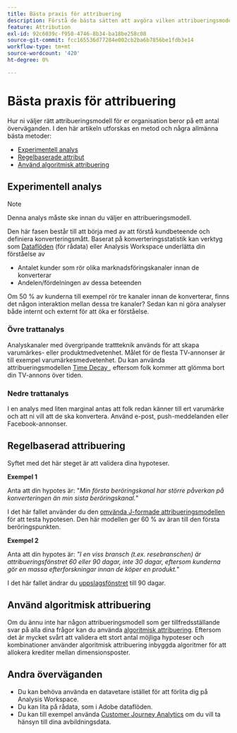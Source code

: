 ```yaml
---
title: Bästa praxis för attribuering
description: Förstå de bästa sätten att avgöra vilken attribueringsmodell som ska användas.
feature: Attribution
exl-id: 92c6039c-f950-4746-8b34-ba18be258c08
source-git-commit: fcc165536d77284e002cb2ba6b7856be1fdb3e14
workflow-type: tm+mt
source-wordcount: '420'
ht-degree: 0%

---
```


# Bästa praxis för attribuering

Hur ni väljer rätt attribueringsmodell för er organisation beror på ett antal överväganden. I den här artikeln utforskas en metod och några allmänna bästa metoder:

* [Experimentell analys](#exploratory-analysis)
* [Regelbaserade attribut](#rule-base-attribution)
* [Använd algoritmisk attribuering](#use-algorithmic-attribution)

## Experimentell analys

>[!NOTE]
>Denna analys måste ske innan du väljer en attribueringsmodell.

Den här fasen består till att börja med av att förstå kundbeteende och definiera konverteringsmått. Baserat på konverteringsstatistik kan verktyg som [Dataflöden](/help/export/analytics-data-feed/data-feed-overview.md) (för rådata) eller Analysis Workspace underlätta din förståelse av

* Antalet kunder som rör olika marknadsföringskanaler innan de konverterar
* Andelen/fördelningen av dessa beteenden

Om 50 % av kunderna till exempel rör tre kanaler innan de konverterar, finns det någon interaktion mellan dessa tre kanaler?
Sedan kan ni göra analyser både internt och externt för att öka er förståelse.

### Övre trattanalys

Analyskanaler med övergripande trattteknik används för att skapa varumärkes- eller produktmedvetenhet. Målet för de flesta TV-annonser är till exempel varumärkesmedvetenhet. Du kan använda attribueringsmodellen [Time Decay ](/help/analyze/analysis-workspace/attribution/models.md), eftersom folk kommer att glömma bort din TV-annons över tiden.

### Nedre trattanalys

I en analys med liten marginal antas att folk redan känner till ert varumärke och att ni vill att de ska konvertera. Använd e-post, push-meddelanden eller Facebook-annonser.

## Regelbaserad attribuering

Syftet med det här steget är att validera dina hypoteser.

**Exempel 1**

Anta att din hypotes är: &quot;*Min första beröringskanal har större påverkan på konverteringen än min sista beröringskanal.*&quot;

I det här fallet använder du den [omvända J-formade attribueringsmodellen](/help/analyze/analysis-workspace/attribution/models.md) för att testa hypotesen. Den här modellen ger 60 % av äran till den första beröringspunkten.

**Exempel 2**

Anta att din hypotes är: *&quot;I en viss bransch (t.ex. resebranschen) är attribueringsfönstret 60 eller 90 dagar, inte 30 dagar, eftersom kunderna gör en massa efterforskningar innan de köper en produkt.*&quot;

I det här fallet ändrar du [uppslagsfönstret](/help/analyze/analysis-workspace/attribution/models.md) till 90 dagar.

## Använd algoritmisk attribuering

Om du ännu inte har någon attribueringsmodell som ger tillfredsställande svar på alla dina frågor kan du använda [algoritmisk attribuering](/help/analyze/analysis-workspace/attribution/algorithmic.md). Eftersom det är mycket svårt att validera ett stort antal möjliga hypoteser och kombinationer använder algoritmisk attribuering inbyggda algoritmer för att allokera krediter mellan dimensionsposter.

## Andra överväganden

* Du kan behöva använda en datavetare istället för att förlita dig på Analysis Workspace.
* Du kan lita på rådata, som i Adobe dataflöden.
* Du kan till exempel använda [Customer Journey Analytics](https://experienceleague.adobe.com/en/docs/analytics-platform/using/cja-overview/cja-b2c-overview/cja-overview) om du vill ta hänsyn till dina avbildningsdata.
